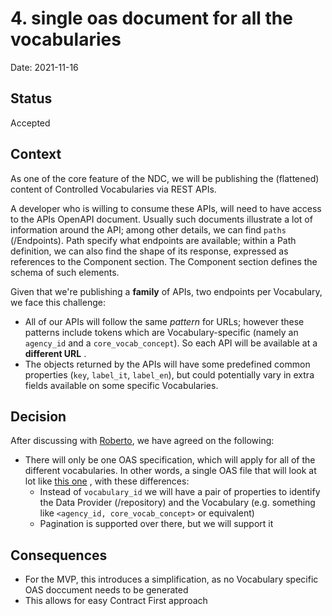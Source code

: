 # 4. single oas document for all the vocabularies

Date: 2021-11-16

## Status

Accepted

## Context

As one of the core feature of the NDC, we will be publishing the (flattened) content of Controlled Vocabularies via REST
APIs.

A developer who is willing to consume these APIs, will need to have access to the APIs OpenAPI document. Usually such
documents illustrate a lot of information around the API; among other details, we can find `paths`
(/Endpoints). Path specify what endpoints are available; within a Path definition, we can also find the shape of its
response, expressed as references to the Component section. The Component section defines the schema of such elements.

Given that we're publishing a **family** of APIs, two endpoints per Vocabulary, we face this challenge:

* All of our APIs will follow the same _pattern_ for URLs; however these patterns include tokens which are
  Vocabulary-specific (namely an `agency_id` and a `core_vocab_concept`). So each API will be available at a **different
  URL**
  .
* The objects returned by the APIs will have some predefined common properties (`key`, `label_it`, `label_en`), but
  could potentially vary in extra fields available on some specific Vocabularies.

## Decision

After discussing with [Roberto](https://github.com/ioggstream), we have agreed on the following:

* There will only be one OAS specification, which will apply for all of the different vocabularies. In other words, a
  single OAS file that will look at lot
  like [this one](https://editor.swagger.io/?url=https%3A%2F%2Fraw.githubusercontent.com%2Fioggstream%2Fjson-semantic-playground%2Fmaster%2Fopenapi%2Fvocabularies.yaml)
  , with these differences:
    * Instead of `vocabulary_id` we will have a pair of properties to identify the Data Provider (/repository) and the
      Vocabulary (e.g. something like `<agency_id, core_vocab_concept>` or equivalent)
    * Pagination is supported over there, but we will support it

## Consequences

* For the MVP, this introduces a simplification, as no Vocabulary specific OAS doccument needs to be generated
* This allows for easy Contract First approach
